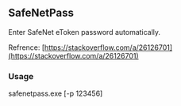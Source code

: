 ## SafeNetPass 

Enter SafeNet eToken password automatically. 

Refrence:  [https://stackoverflow.com/a/26126701](https://stackoverflow.com/a/26126701)

### Usage
safenetpass.exe [-p 123456]
